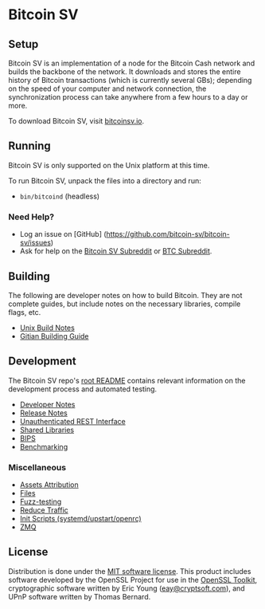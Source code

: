 Bitcoin SV
=====================

Setup
---------------------
Bitcoin SV is an implementation of a node for the Bitcoin Cash network and 
builds the backbone of the network. It downloads and stores the entire history of 
Bitcoin transactions (which is currently several GBs); depending on the speed of 
your computer and network connection, the synchronization process can take anywhere 
from a few hours to a day or more.

To download Bitcoin SV, visit [bitcoinsv.io](https://bitcoinsv.io/).

Running
---------------------
Bitcoin SV is only supported on the Unix platform at this time.

To run Bitcoin SV, unpack the files into a directory and run:

- `bin/bitcoind` (headless)

### Need Help?

* Log an issue on [GitHub] (https://github.com/bitcoin-sv/bitcoin-sv/issues)
* Ask for help on the [Bitcoin SV Subreddit](https://www.reddit.com/r/BitcoinSV/) or
[BTC Subreddit](https://www.reddit.com/r/btc/).

Building
---------------------
The following are developer notes on how to build Bitcoin. They are not complete guides, 
but include notes on the necessary libraries, compile flags, etc.

- [Unix Build Notes](build-unix.md)
- [Gitian Building Guide](gitian-building.md)

Development
---------------------
The Bitcoin SV repo's [root README](/README.md) contains relevant information on the development process and automated testing.

- [Developer Notes](developer-notes.md)
- [Release Notes](release-notes.md)
- [Unauthenticated REST Interface](REST-interface.md)
- [Shared Libraries](shared-libraries.md)
- [BIPS](bips.md)
- [Benchmarking](benchmarking.md)

### Miscellaneous
- [Assets Attribution](assets-attribution.md)
- [Files](files.md)
- [Fuzz-testing](fuzzing.md)
- [Reduce Traffic](reduce-traffic.md)
- [Init Scripts (systemd/upstart/openrc)](init.md)
- [ZMQ](zmq.md)

License
---------------------
Distribution is done under the [MIT software license](/COPYING).
This product includes software developed by the OpenSSL Project for use in the [OpenSSL Toolkit](https://www.openssl.org/), 
cryptographic software written by Eric Young ([eay@cryptsoft.com](mailto:eay@cryptsoft.com)), 
and UPnP software written by Thomas Bernard.
